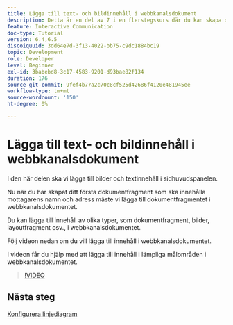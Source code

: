 ```yaml
---
title: Lägga till text- och bildinnehåll i webbkanalsdokument
description: Detta är en del av 7 i en flerstegskurs där du kan skapa ditt första interaktiva kommunikationsdokument. I den här delen ska vi lägga till bilder och textinnehåll i sidhuvudspanelen.
feature: Interactive Communication
doc-type: Tutorial
version: 6.4,6.5
discoiquuid: 3dd64e7d-3f13-4022-bb75-c9dc1884bc19
topic: Development
role: Developer
level: Beginner
exl-id: 3babebd8-3c17-4583-9201-d93bae82f134
duration: 176
source-git-commit: 9fef4b77a2c70c8cf525d42686f4120e481945ee
workflow-type: tm+mt
source-wordcount: '150'
ht-degree: 0%

---
```


# Lägga till text- och bildinnehåll i webbkanalsdokument

I den här delen ska vi lägga till bilder och textinnehåll i sidhuvudspanelen.

Nu när du har skapat ditt första dokumentfragment som ska innehålla mottagarens namn och adress måste vi lägga till dokumentfragmentet i webbkanalsdokumentet.

Du kan lägga till innehåll av olika typer, som dokumentfragment, bilder, layoutfragment osv., i webbkanalsdokumentet.

Följ videon nedan om du vill lägga till innehåll i webbkanalsdokumentet.

I videon får du hjälp med att lägga till innehåll i lämpliga målområden i webbkanalsdokumentet.

>[!VIDEO](https://video.tv.adobe.com/v/22359?quality=12&learn=on)

## Nästa steg

[Konfigurera linjediagram](./parteight.md)
